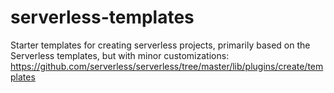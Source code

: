 # serverless-templates
Starter templates for creating serverless projects, primarily based on the Serverless templates, but with minor customizations:
https://github.com/serverless/serverless/tree/master/lib/plugins/create/templates
